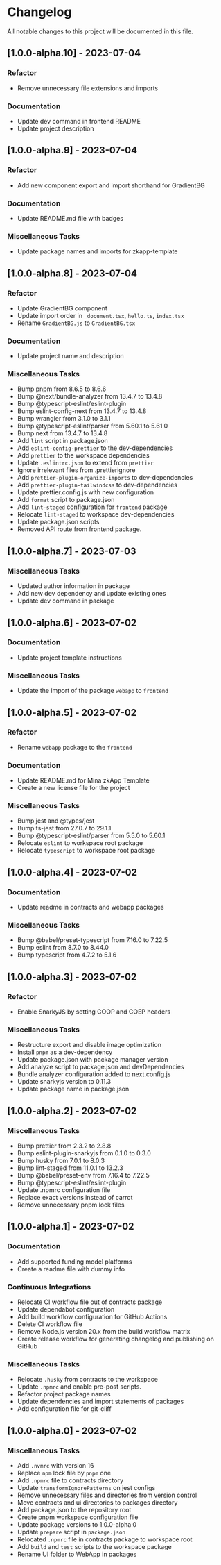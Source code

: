 # Changelog

All notable changes to this project will be documented in this file.

## [1.0.0-alpha.10] - 2023-07-04

### <!-- 04 -->Refactor

- Remove unnecessary file extensions and imports

### <!-- 05 -->Documentation

- Update dev command in frontend README
- Update project description

## [1.0.0-alpha.9] - 2023-07-04

### <!-- 04 -->Refactor

- Add new component export and import shorthand for GradientBG

### <!-- 05 -->Documentation

- Update README.md file with badges

### <!-- 08 -->Miscellaneous Tasks

- Update package names and imports for zkapp-template

## [1.0.0-alpha.8] - 2023-07-04

### <!-- 04 -->Refactor

- Update GradientBG component
- Update import order in `_document.tsx`, `hello.ts`, `index.tsx`
- Rename `GradientBG.js` to `GradientBG.tsx`

### <!-- 05 -->Documentation

- Update project name and description

### <!-- 08 -->Miscellaneous Tasks

- Bump pnpm from 8.6.5 to 8.6.6 
- Bump @next/bundle-analyzer from 13.4.7 to 13.4.8 
- Bump @typescript-eslint/eslint-plugin 
- Bump eslint-config-next from 13.4.7 to 13.4.8 
- Bump wrangler from 3.1.0 to 3.1.1 
- Bump @typescript-eslint/parser from 5.60.1 to 5.61.0 
- Bump next from 13.4.7 to 13.4.8 
- Add `lint` script in package.json
- Add `eslint-config-prettier` to the dev-dependencies
- Add `prettier` to the workspace dependencies
- Update `.eslintrc.json` to extend from `prettier`
- Ignore irrelevant files from .prettierignore
- Add `prettier-plugin-organize-imports` to dev-dependencies
- Add `prettier-plugin-tailwindcss` to dev-dependencies
- Update prettier.config.js with new configuration
- Add `format` script to package.json
- Add `lint-staged` configuration for `frontend` package
- Relocate `lint-staged` to workspace dev-dependencies
- Update package.json scripts
- Removed API route from frontend package.

## [1.0.0-alpha.7] - 2023-07-03

### <!-- 08 -->Miscellaneous Tasks

- Updated author information in package
- Add new dev dependency and update existing ones
- Update dev command in package

## [1.0.0-alpha.6] - 2023-07-02

### <!-- 05 -->Documentation

- Update project template instructions

### <!-- 08 -->Miscellaneous Tasks

- Update the import of the package `webapp` to `frontend`

## [1.0.0-alpha.5] - 2023-07-02

### <!-- 04 -->Refactor

- Rename `webapp` package to the `frontend`

### <!-- 05 -->Documentation

- Update README.md for Mina zkApp Template
- Create a new license file for the project 

### <!-- 08 -->Miscellaneous Tasks

- Bump jest and @types/jest 
- Bump ts-jest from 27.0.7 to 29.1.1 
- Bump @typescript-eslint/parser from 5.5.0 to 5.60.1 
- Relocate `eslint` to workspace root package
- Relocate `typescript` to workspace root package

## [1.0.0-alpha.4] - 2023-07-02

### <!-- 05 -->Documentation

- Update readme in contracts and webapp packages

### <!-- 08 -->Miscellaneous Tasks

- Bump @babel/preset-typescript from 7.16.0 to 7.22.5 
- Bump eslint from 8.7.0 to 8.44.0 
- Bump typescript from 4.7.2 to 5.1.6 

## [1.0.0-alpha.3] - 2023-07-02

### <!-- 04 -->Refactor

- Enable SnarkyJS by setting COOP and COEP headers

### <!-- 08 -->Miscellaneous Tasks

- Restructure export and disable image optimization
- Install `pnpm` as a dev-dependency
- Update package.json with package manager version
- Add analyze script to package.json and devDependencies
- Bundle analyzer configuration added to next.config.js
- Update snarkyjs version to 0.11.3
- Update package name in package.json

## [1.0.0-alpha.2] - 2023-07-02

### <!-- 08 -->Miscellaneous Tasks

- Bump prettier from 2.3.2 to 2.8.8 
- Bump eslint-plugin-snarkyjs from 0.1.0 to 0.3.0 
- Bump husky from 7.0.1 to 8.0.3 
- Bump lint-staged from 11.0.1 to 13.2.3 
- Bump @babel/preset-env from 7.16.4 to 7.22.5 
- Bump @typescript-eslint/eslint-plugin 
- Update .npmrc configuration file
- Replace exact versions instead of carrot
- Remove unnecessary pnpm lock files

## [1.0.0-alpha.1] - 2023-07-02

### <!-- 05 -->Documentation

- Add supported funding model platforms
- Create a readme file with dummy info

### <!-- 07 -->Continuous Integrations

- Relocate CI workflow file out of contracts package
- Update dependabot configuration
- Add build workflow configuration for GitHub Actions
- Delete CI workflow file
- Remove Node.js version 20.x from the build workflow matrix
- Create release workflow for generating changelog and publishing on GitHub

### <!-- 08 -->Miscellaneous Tasks

- Relocate `.husky` from contracts to the workspace
- Update `.npmrc` and enable pre-post scripts.
- Refactor project package names
- Update dependencies and import statements of packages
- Add configuration file for git-cliff

## [1.0.0-alpha.0] - 2023-07-02

### <!-- 08 -->Miscellaneous Tasks

- Add `.nvmrc` with version 16
- Replace `npm` lock file by `pnpm` one
- Add `.npmrc` file to contracts directory
- Update `transformIgnorePatterns` on jest configs
- Remove unnecessary files and directories from version control
- Move contracts and ui directories to packages directory
- Add package.json to the repository root
- Create pnpm workspace configuration file
- Update package versions to 1.0.0-alpha.0
- Update `prepare` script in `package.json`
- Relocated `.npmrc` file in contracts package to workspace root
- Add `build` and `test` scripts to the workspace package
- Rename UI folder to WebApp in packages

<!-- generated by git-cliff -->

